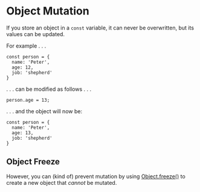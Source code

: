 # Object Mutation

If you store an object in a `const` variable, it can never be overwritten, but its values can be updated.

For example . . .

```
const person = {
  name: 'Peter',
  age: 12,
  job: 'shepherd'
}
```

. . . can be modified as follows . . .

```
person.age = 13;
```

. . . and the object will now be:

```
const person = {
  name: 'Peter',
  age: 13,
  job: 'shepherd'
}
```

## Object Freeze

However, you can (kind of) prevent mutation by using [Object.freeze()](https://github.com/toddcf/code-snippets/blob/master/javascript/objects/object-freeze.md) to create a new object that *cannot* be mutated.